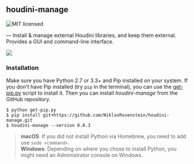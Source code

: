 ## houdini-manage

![MIT licensed](https://img.shields.io/badge/License-MIT-yellow.svg)

&mdash; Install & manage external Houdini libraries, and keep them external.
Provides a GUI and command-line interface.

![](https://i.imgur.com/EOUzJvD.png)

### Installation

  [get-pip.py]: https://bootstrap.pypa.io/get-pip.py

Make sure you have Python 2.7 or 3.3+ and Pip installed on your system. If
you don't have Pip installed (try `pip` in the terminal), you can use the
[get-pip.py] script to install it. Then you can install *houdini-manage*
from the GitHub repository.

    $ python get-pip.py
    $ pip install git+https://github.com/NiklasRosenstein/houdini-manage.git
    $ houdini-manage --version 0.0.3

> **macOS**: If you did not install Python via Homebrew, you need to add
> use `sudo <command>`.  
> **Windows**: Depending on where you chose to install Python, you might need
> an Administrator console on Windows.
